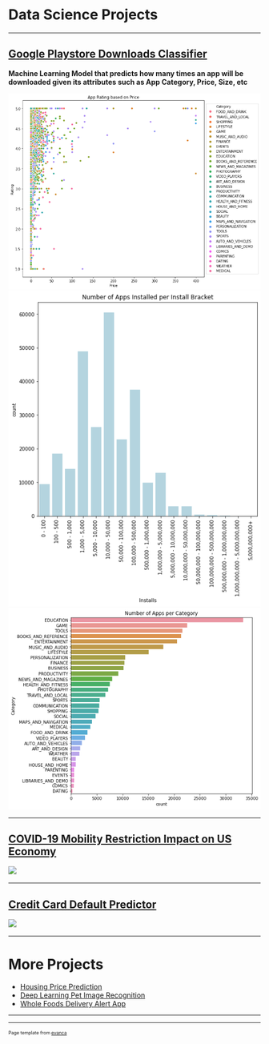 # Data Science Projects 

---

## [Google Playstore Downloads Classifier](https://github.com/kevin7303/Google-Playstore-Classification-Model)
**Machine Learning Model that predicts how many times an app will be downloaded given its attributes such as App Category, Price, Size, etc**

<img src="images/App Ratings based on Price and Category.png?raw=true"/>
<img src="images/Apps per bracket.png?raw=true"/>
<img src="images/Apps per category.png?raw=true"/>


---
## [COVID-19 Mobility Restriction Impact on US Economy](https://github.com/kevin7303/COVID-Mobility-and-US-economy)
<img src="images/dummy_thumbnail.jpg?raw=true"/>

---
## [Credit Card Default Predictor](https://github.com/kevin7303/Credit-Card-Default-Predictor)
<img src="images/dummy_thumbnail.jpg?raw=true"/>

---

# More Projects

- [Housing Price Prediction](https://github.com/kevin7303/Housing-Price-Prediction-Model)
- [Deep Learning Pet Image Recognition](https://github.com/kevin7303/Deep-Learning---Dogs_Cats)
- [Whole Foods Delivery Alert App](https://github.com/kevin7303/Whole-foods-Delivery-Slot-Alert)

---




---
<p style="font-size:9px">Page template from <a href="https://github.com/evanca/quick-portfolio">evanca</a></p>
<!-- Remove above link if you don't want to attibute -->
